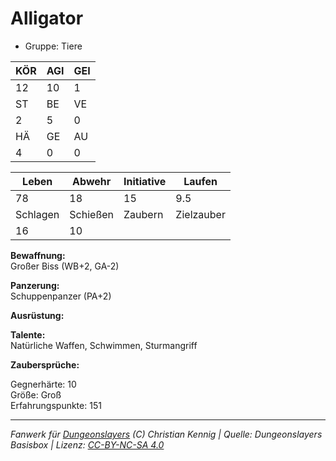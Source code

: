 # Alligator  
- Gruppe: Tiere  

| KÖR | AGI | GEI |  
| --- | --- | --- |  
| 12  | 10  | 1   |
| ST  | BE  | VE  |  
| 2   | 5   | 0   |
| HÄ  | GE  | AU  |  
| 4   | 0   | 0   |


| Leben    | Abwehr   | Initiative | Laufen     |
| -------- | -------- | ---------- | ---------- |
| 78       | 18       | 15         | 9.5        |
| Schlagen | Schießen | Zaubern    | Zielzauber |
| 16       | 10       |            |            |

**Bewaffnung:**  
Großer Biss (WB+2, GA-2)

**Panzerung:**  
Schuppenpanzer (PA+2)

**Ausrüstung:**  


**Talente:**  
Natürliche Waffen, Schwimmen, Sturmangriff

**Zaubersprüche:**  


Gegnerhärte: 10  
Größe: Groß  
Erfahrungspunkte: 151  



___
*Fanwerk für [Dungeonslayers](https://www.dungeonslayers.net/) (C) Christian Kennig | Quelle: Dungeonslayers Basisbox | Lizenz: [CC-BY-NC-SA 4.0](https://creativecommons.org/licenses/by-nc-sa/4.0/deed.de)*